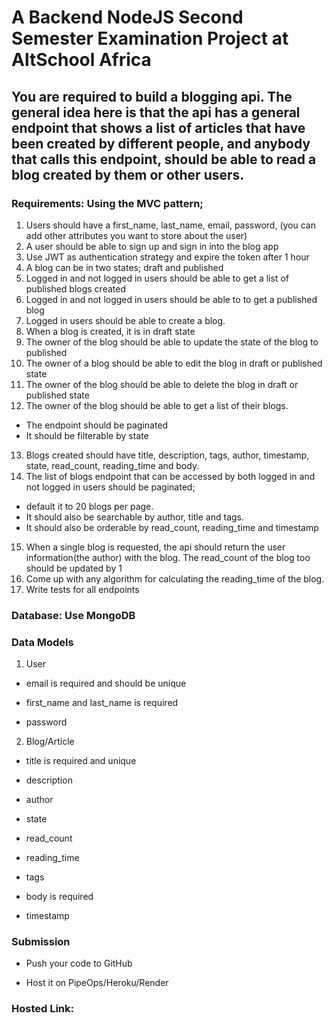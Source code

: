 # A Backend NodeJS Second Semester Examination Project at AltSchool Africa

## You are required to build a blogging api. The general idea here is that the api has a general endpoint that shows a list of articles that have been created by different people, and anybody that calls this endpoint, should be able to read a blog created by them or other users.

### Requirements: Using the MVC pattern;

1. Users should have a first_name, last_name, email, password, (you can add other attributes you want to store about the user)
2. A user should be able to sign up and sign in into the blog app
3. Use JWT as authentication strategy and expire the token after 1 hour
4. A blog can be in two states; draft and published
5. Logged in and not logged in users should be able to get a list of published blogs created
6. Logged in and not logged in users should be able to to get a published blog
7. Logged in users should be able to create a blog.
8. When a blog is created, it is in draft state
9. The owner of the blog should be able to update the state of the blog to published
10. The owner of a blog should be able to edit the blog in draft or published state
11. The owner of the blog should be able to delete the blog in draft or published state
12. The owner of the blog should be able to get a list of their blogs.
- The endpoint should be paginated
- It should be filterable by state
13. Blogs created should have title, description, tags, author, timestamp, state, read_count, reading_time and body.
14. The list of blogs endpoint that can be accessed by both logged in and not logged in users should be paginated;
- default it to 20 blogs per page. 
- It should also be searchable by author, title and tags.
- It should also be orderable by read_count, reading_time and timestamp
15. When a single blog is requested, the api should return the user information(the author) with the blog. The read_count of the blog too should be updated by 1
16. Come up with any algorithm for calculating the reading_time of the blog.
17. Write tests for all endpoints

### Database: Use MongoDB

### ​Data Models

1. User

-   email is required and should be unique

-   first_name and last_name is required

-   password

2. Blog/Article

-   title is required and unique

-   description

-   author

-   state

-   read_count

-   reading_time

-   tags

-   body is required

-   timestamp

### Submission

-   Push your code to GitHub 

-   Host it on PipeOps/Heroku/Render

### Hosted Link: 